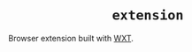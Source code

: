 <div align="center">
  <h1 align="center"><code>extension</code></h1>
</div>

Browser extension built with [WXT](https://wxt.dev/).
